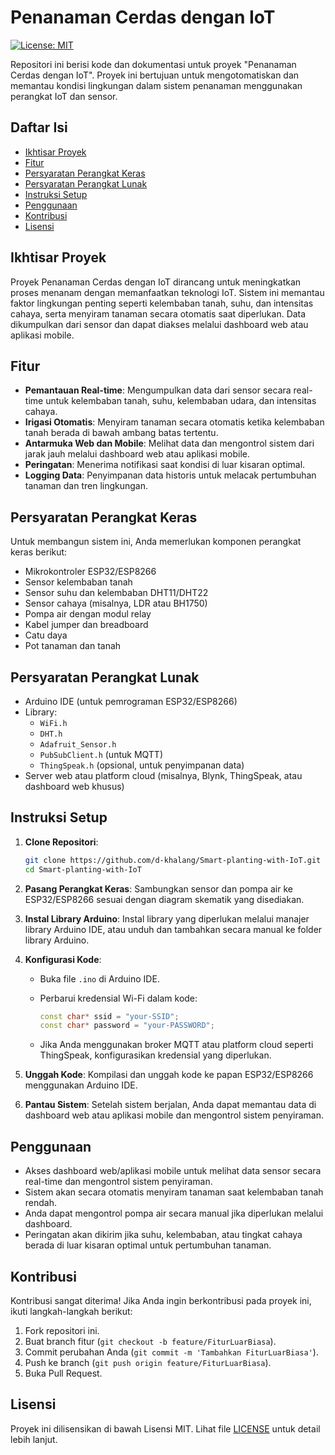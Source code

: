 
# Penanaman Cerdas dengan IoT

[![License: MIT](https://img.shields.io/badge/License-MIT-yellow.svg)](https://opensource.org/licenses/MIT)

Repositori ini berisi kode dan dokumentasi untuk proyek "Penanaman Cerdas dengan IoT". Proyek ini bertujuan untuk mengotomatiskan dan memantau kondisi lingkungan dalam sistem penanaman menggunakan perangkat IoT dan sensor.

## Daftar Isi
- [Ikhtisar Proyek](#ikhtisar-proyek)
- [Fitur](#fitur)
- [Persyaratan Perangkat Keras](#persyaratan-perangkat-keras)
- [Persyaratan Perangkat Lunak](#persyaratan-perangkat-lunak)
- [Instruksi Setup](#instruksi-setup)
- [Penggunaan](#penggunaan)
- [Kontribusi](#kontribusi)
- [Lisensi](#lisensi)

## Ikhtisar Proyek

Proyek Penanaman Cerdas dengan IoT dirancang untuk meningkatkan proses menanam dengan memanfaatkan teknologi IoT. Sistem ini memantau faktor lingkungan penting seperti kelembaban tanah, suhu, dan intensitas cahaya, serta menyiram tanaman secara otomatis saat diperlukan. Data dikumpulkan dari sensor dan dapat diakses melalui dashboard web atau aplikasi mobile.

## Fitur
- **Pemantauan Real-time**: Mengumpulkan data dari sensor secara real-time untuk kelembaban tanah, suhu, kelembaban udara, dan intensitas cahaya.
- **Irigasi Otomatis**: Menyiram tanaman secara otomatis ketika kelembaban tanah berada di bawah ambang batas tertentu.
- **Antarmuka Web dan Mobile**: Melihat data dan mengontrol sistem dari jarak jauh melalui dashboard web atau aplikasi mobile.
- **Peringatan**: Menerima notifikasi saat kondisi di luar kisaran optimal.
- **Logging Data**: Penyimpanan data historis untuk melacak pertumbuhan tanaman dan tren lingkungan.

## Persyaratan Perangkat Keras
Untuk membangun sistem ini, Anda memerlukan komponen perangkat keras berikut:
- Mikrokontroler ESP32/ESP8266
- Sensor kelembaban tanah
- Sensor suhu dan kelembaban DHT11/DHT22
- Sensor cahaya (misalnya, LDR atau BH1750)
- Pompa air dengan modul relay
- Kabel jumper dan breadboard
- Catu daya
- Pot tanaman dan tanah

## Persyaratan Perangkat Lunak
- Arduino IDE (untuk pemrograman ESP32/ESP8266)
- Library:
  - `WiFi.h`
  - `DHT.h`
  - `Adafruit_Sensor.h`
  - `PubSubClient.h` (untuk MQTT)
  - `ThingSpeak.h` (opsional, untuk penyimpanan data)
- Server web atau platform cloud (misalnya, Blynk, ThingSpeak, atau dashboard web khusus)

## Instruksi Setup

1. **Clone Repositori**:
   ```bash
   git clone https://github.com/d-khalang/Smart-planting-with-IoT.git
   cd Smart-planting-with-IoT
   ```

2. **Pasang Perangkat Keras**:
   Sambungkan sensor dan pompa air ke ESP32/ESP8266 sesuai dengan diagram skematik yang disediakan.

3. **Instal Library Arduino**:
   Instal library yang diperlukan melalui manajer library Arduino IDE, atau unduh dan tambahkan secara manual ke folder library Arduino.

4. **Konfigurasi Kode**:
   - Buka file `.ino` di Arduino IDE.
   - Perbarui kredensial Wi-Fi dalam kode:
     ```cpp
     const char* ssid = "your-SSID";
     const char* password = "your-PASSWORD";
     ```

   - Jika Anda menggunakan broker MQTT atau platform cloud seperti ThingSpeak, konfigurasikan kredensial yang diperlukan.

5. **Unggah Kode**:
   Kompilasi dan unggah kode ke papan ESP32/ESP8266 menggunakan Arduino IDE.

6. **Pantau Sistem**:
   Setelah sistem berjalan, Anda dapat memantau data di dashboard web atau aplikasi mobile dan mengontrol sistem penyiraman.

## Penggunaan

- Akses dashboard web/aplikasi mobile untuk melihat data sensor secara real-time dan mengontrol sistem penyiraman.
- Sistem akan secara otomatis menyiram tanaman saat kelembaban tanah rendah.
- Anda dapat mengontrol pompa air secara manual jika diperlukan melalui dashboard.
- Peringatan akan dikirim jika suhu, kelembaban, atau tingkat cahaya berada di luar kisaran optimal untuk pertumbuhan tanaman.

## Kontribusi

Kontribusi sangat diterima! Jika Anda ingin berkontribusi pada proyek ini, ikuti langkah-langkah berikut:
1. Fork repositori ini.
2. Buat branch fitur (`git checkout -b feature/FiturLuarBiasa`).
3. Commit perubahan Anda (`git commit -m 'Tambahkan FiturLuarBiasa'`).
4. Push ke branch (`git push origin feature/FiturLuarBiasa`).
5. Buka Pull Request.

## Lisensi

Proyek ini dilisensikan di bawah Lisensi MIT. Lihat file [LICENSE](LICENSE) untuk detail lebih lanjut.

